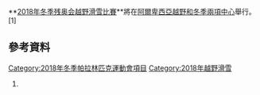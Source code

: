 **[2018年冬季残奥会](https://zh.wikipedia.org/wiki/2018年冬季残奥会 "wikilink")[越野滑雪比賽](https://zh.wikipedia.org/wiki/Paralympic_cross-country_skiing "wikilink")**將在[阿爾卑西亞越野和冬季兩項中心](../Page/阿爾卑西亞越野和冬季兩項中心.md "wikilink")舉行。\[1\]

## 參考資料

[Category:2018年冬季帕拉林匹克運動會項目](https://zh.wikipedia.org/wiki/Category:2018年冬季帕拉林匹克運動會項目 "wikilink") [Category:2018年越野滑雪](https://zh.wikipedia.org/wiki/Category:2018年越野滑雪 "wikilink")

1.